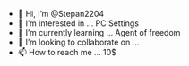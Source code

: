 - 👋 Hi, I’m @Stepan2204
- 👀 I’m interested in ... PC Settings
- 🌱 I’m currently learning ... Agent of freedom
- 💞️ I’m looking to collaborate on ...
- 📫 How to reach me ... 10$

<!---
Stepan2204/Stepan2204 is a ✨ special ✨ repository because its `README.md` (this file) appears on your GitHub profile.
You can click the Preview link to take a look at your changes.
--->
